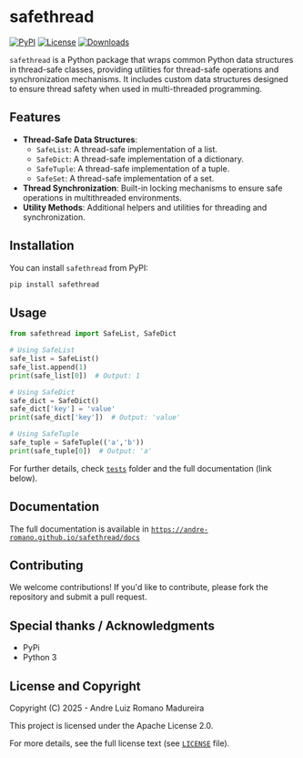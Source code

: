 # safethread

[![PyPI](https://img.shields.io/pypi/v/safethread)](https://pypi.org/project/safethread/)
[![License](https://img.shields.io/badge/license-Apache%202.0-blue)](https://github.com/andre-romano/safethread/blob/main/LICENSE)
[![Downloads](https://img.shields.io/pypi/dm/safethread)](https://pypi.org/project/safethread/)

``safethread`` is a Python package that wraps common Python data structures in thread-safe classes, providing utilities for thread-safe operations and synchronization mechanisms. It includes custom data structures designed to ensure thread safety when used in multi-threaded programming.

## Features

- **Thread-Safe Data Structures**: 
  - `SafeList`: A thread-safe implementation of a list.
  - `SafeDict`: A thread-safe implementation of a dictionary.
  - `SafeTuple`: A thread-safe implementation of a tuple.
  - `SafeSet`: A thread-safe implementation of a set.
- **Thread Synchronization**: Built-in locking mechanisms to ensure safe operations in multithreaded environments.
- **Utility Methods**: Additional helpers and utilities for threading and synchronization.

## Installation

You can install ``safethread`` from PyPI:

```bash
pip install safethread
```

## Usage

```python
from safethread import SafeList, SafeDict

# Using SafeList
safe_list = SafeList()
safe_list.append(1)
print(safe_list[0])  # Output: 1

# Using SafeDict
safe_dict = SafeDict()
safe_dict['key'] = 'value'
print(safe_dict['key'])  # Output: 'value'

# Using SafeTuple
safe_tuple = SafeTuple(('a','b'))
print(safe_tuple[0])  # Output: 'a'
```

For further details, check [``tests``](./tests/) folder and the full documentation (link below).

## Documentation

The full documentation is available in [``https://andre-romano.github.io/safethread/docs``](https://andre-romano.github.io/safethread/docs)

## Contributing

We welcome contributions! If you'd like to contribute, please fork the repository and submit a pull request.

## Special thanks / Acknowledgments

- PyPi
- Python 3

## License and Copyright

Copyright (C) 2025 - Andre Luiz Romano Madureira

This project is licensed under the Apache License 2.0.  

For more details, see the full license text (see [``LICENSE``](./LICENSE) file).
